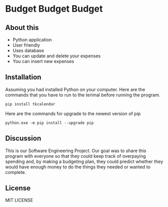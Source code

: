 # Budget Budget Budget

## About this
- Python application
- User friendly
- Uses database
- You can update and delete your expenses
- You can insert new expenses

## Installation
Assuming you had installed Python on your computer. Here are the commands that you have to run to the terimal before running the program.

```
pip install tkcalendar
```

Here are the commands for upgrade to the newest version of pip

```
python.exe -m pip install --upgrade pip
```

## Discussion
This is our Software Engineering Project. Our goal was to share this program with everyone so that they could keep track of overpaying spending and, by making a budgeting plan, they could predict whether they would have enough money to do the things they needed or wanted to complete.
## License
MIT LICENSE
